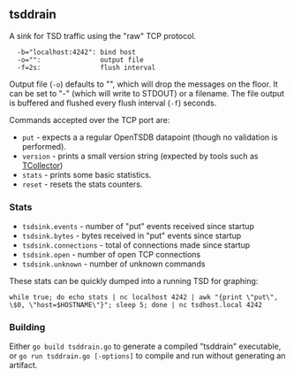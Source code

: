 ## tsddrain
A sink for TSD traffic using the "raw" TCP protocol.

```
  -b="localhost:4242": bind host
  -o="":               output file
  -f=2s:               flush interval
```

Output file (`-o`) defaults to "", which will drop the messages on the floor.
It can be set to "-" (which will write to STDOUT) or a filename.
The file output is buffered and flushed every flush interval (`-f`) seconds.

Commands accepted over the TCP port are:
* `put` - expects a a regular OpenTSDB datapoint (though no validation is performed).
* `version` - prints a small version string (expected by tools such as [TCollector](https://github.com/OpenTSDB/tcollector))
* `stats` - prints some basic statistics.
* `reset` - resets the stats counters.

### Stats
* `tsdsink.events` - number of "put" events received since startup
* `tsdsink.bytes` - bytes received in "put" events since startup
* `tsdsink.connections` - total of connections made since startup
* `tsdsink.open` - number of open TCP connections
* `tsdsink.unknown` - number of unknown commands

These stats can be quickly dumped into a running TSD for graphing:
```
while true; do echo stats | nc localhost 4242 | awk "{print \"put\", \$0, \"host=$HOSTNAME\"}"; sleep 5; done | nc tsdhost.local 4242
```

### Building
Either `go build tsddrain.go` to generate a compiled "tsddrain" executable, or `go run tsddrain.go [-options]` to compile and run without generating an artifact.
